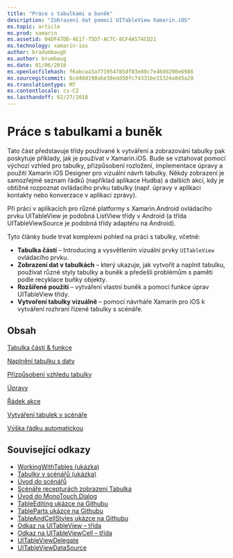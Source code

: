 ```yaml
---
title: "Práce s tabulkami a buněk"
description: "Zobrazení dat pomocí UITableView Xamarin.iOS"
ms.topic: article
ms.prod: xamarin
ms.assetid: 04DF47DD-4E17-75D7-AC7C-8CF4A574CD21
ms.technology: xamarin-ios
author: bradumbaugh
ms.author: brumbaug
ms.date: 01/06/2016
ms.openlocfilehash: f6abcaa3a771954785df83e80c7e46dd200e6986
ms.sourcegitcommit: 6cd40d190abe38edd50fc74331be15324a845a28
ms.translationtype: MT
ms.contentlocale: cs-CZ
ms.lasthandoff: 02/27/2018
---
```

# <a name="working-with-tables-and-cells"></a>Práce s tabulkami a buněk


Tato část představuje třídy používané k vytváření a zobrazování tabulky pak poskytuje příklady, jak je používat v Xamarin.iOS. Bude se vztahovat pomocí výchozí vzhled pro tabulky, přizpůsobení rozložení, implementace úpravy a použití Xamarin iOS Designer pro vizuální návrh tabulky. Někdy zobrazení je samozřejmě seznam řádků (například aplikace Hudba) a dalších akcí, kdy je obtížné rozpoznat ovládacího prvku tabulky (např. úpravy v aplikaci kontakty nebo konverzace v aplikaci zprávy).

Při práci v aplikacích pro různé platformy s Xamarin.Android ovládacího prvku UITableView je podobná ListView třídy v Android (a třída UITableViewSource je podobná třídy adaptéru na Android).

Tyto články bude trvat komplexní pohled na práci s tabulky, včetně:

-   **Tabulka částí** – Introducing a vysvětlením vizuální prvky `UITableView` ovládacího prvku. 
-   **Zobrazení dat v tabulkách** – který ukazuje, jak vytvořit a naplnit tabulku, používat různé styly tabulky a buněk a předešli problémům s paměti podle recyklace buňky objekty. 
-   **Rozšířené použití** – vytváření vlastní buněk a pomocí funkce úprav UITableView třídy. 
-   **Vytvoření tabulky vizuálně** – pomocí návrháře Xamarin pro iOS k vytváření rozhraní řízené tabulky s scénáře. 


## <a name="contents"></a>Obsah

 [Tabulka částí &amp; funkce](~/ios/user-interface/controls/tables/table-parts-and-functionality.md)

 [Naplnění tabulku s daty](~/ios/user-interface/controls/tables/populating-a-table-with-data.md)

 [Přizpůsobení vzhledu tabulky](~/ios/user-interface/controls/tables/customizing-table-appearance.md)

 [Úpravy](~/ios/user-interface/controls/tables/editing.md)
 
 [Řádek akce](~/ios/user-interface/controls/tables/row-action.md)

 [Vytváření tabulek v scénáře](~/ios/user-interface/controls/tables/creating-tables-in-a-storyboard.md)
 
 [Výška řádku automatickou](~/ios/user-interface/controls/tables/autosizing-row-height.md)


## <a name="related-links"></a>Související odkazy

- [WorkingWithTables (ukázka)](https://developer.xamarin.com/samples/monotouch/WorkingWithTables/)
- [Tabulky v scénářů (ukázka)](https://developer.xamarin.com/samples/monotouch/StoryboardTable/)
- [Úvod do scénářů](~/ios/user-interface/storyboards/index.md)
- [Scénáře recepturách zobrazení Tabulka](https://developer.xamarin.com/recipes/ios/general/storyboard/storyboard_a_tableview)
- [Úvod do MonoTouch.Dialog](~/ios/user-interface/monotouch.dialog/index.md)
- [TableEditing ukázce na Githubu](https://github.com/xamarin/monotouch-samples/tree/master/TableEditing)
- [TableParts ukázce na Githubu](https://github.com/xamarin/monotouch-samples/tree/master/TableParts)
- [TableAndCellStyles ukázce na Githubu](https://github.com/xamarin/mobile-samples/tree/master/TablesLists)
- [Odkaz na UITableView – třída](https://developer.apple.com/library/ios/documentation/UIKit/Reference/UITableView_Class/)
- [Odkaz na UITableViewCell – třída](https://developer.apple.com/library/ios/documentation/UIKit/Reference/UITableViewCell_Class/)
- [UITableViewDelegate](https://developer.apple.com/library/ios/documentation/UIKit/Reference/UITableViewDelegate_Protocol/)
- [UITableViewDataSource](https://developer.apple.com/library/ios/documentation/UIKit/Reference/UITableViewDataSource_Protocol/)
